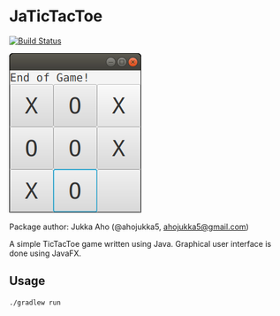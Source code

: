 # JaTicTacToe

[![Build Status][travis-img]][travis-url]

![TicTacToe](docs/src/game.png)

Package author: Jukka Aho (@ahojukka5, <ahojukka5@gmail.com>)

A simple TicTacToe game written using Java. Graphical user interface is done
using JavaFX.

## Usage

```bash
./gradlew run
```

[travis-img]: https://travis-ci.org/ahojukka5/JaTicTacToe.svg?branch=master
[travis-url]: https://travis-ci.org/ahojukka5/JaTicTacToe
